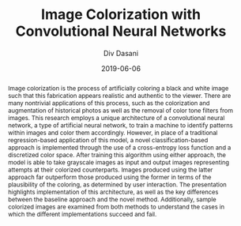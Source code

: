---
# Poster Metadata
title: "Image Colorization with Convolutional Neural Networks"
date: 2019-06-06
college: "Weinberg college of Arts and Sciences"
subject: "Physical Sciences"
author: "Div Dasani"
doi: "10.21985/N22B5G"
poster_pdf: "/assets/pdfs/2019/Expo_Dasani_19.pdf"
major: "Statistics"
minor: "MMSS"
senior_thesis: false
out_funding: false
faculty_advisor: "Ying Wu"
abstract: "Image colorization is the process of artificially coloring a black and white image such that this fabrication appears realistic and authentic to the viewer. There are many nontrivial applications of this process, such as the colorization and augmentation of historical photos as well as the removal of color tone filters from images. This research employs a unique architecture of a convolutional neural network, a type of artificial neural network, to train a machine to identify patterns within images and color them accordingly. However, in place of a traditional regression-based application of this model, a novel classification-based approach is implemented through the use of a cross-entropy loss function and a discretized color space. After training this algorithm using either approach, the model is able to take grayscale images as input and output images representing attempts at their colorized counterparts. Images produced using the latter approach far outperform those produced using the former in terms of the plausibility of the coloring, as determined by user interaction. The presentation highlights implementation of this architecture, as well as the key differences between the baseline approach and the novel method. Additionally, sample colorized images are examined from both methods to understand the cases in which the different implementations succeed and fail."

# scribd embed
scribd_src:
scribd_id:
---